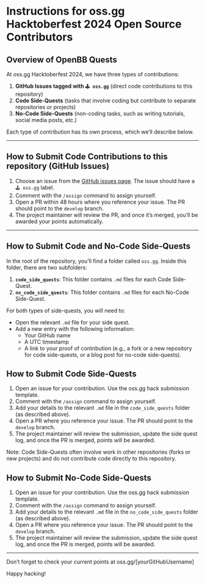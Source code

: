 # Instructions for oss.gg Hacktoberfest 2024 Open Source Contributors

## Overview of OpenBB Quests

At oss.gg Hacktoberfest 2024, we have three types of contributions:

1. **GitHub Issues tagged with `🕹️ oss.gg`** (direct code contributions to this repository)
2. **Code Side-Quests** (tasks that involve coding but contribute to separate repositories or projects)
3. **No-Code Side-Quests** (non-coding tasks, such as writing tutorials, social media posts, etc.)

Each type of contribution has its own process, which we’ll describe below.

---

## How to Submit Code Contributions to this repository (GitHub Issues)

1. Choose an issue from the [GitHub issues page](https://github.com/OpenBB-Finance/OpenBB/issues). The issue should have a `🕹️ oss.gg` label.
2. Comment with the `/assign` command to assign yourself.
3. Open a PR within 48 hours where you reference your issue. The PR should point to the `develop` branch.
4. The project maintainer will review the PR, and once it’s merged, you’ll be awarded your points automatically.

---

## How to Submit Code and No-Code Side-Quests

In the root of the repository, you’ll find a folder called `oss.gg`. Inside this folder, there are two subfolders:

1. **`code_side_quests`**: This folder contains `.md` files for each Code Side-Quest.
2. **`no_code_side_quests`**: This folder contains `.md` files for each No-Code Side-Quest.

For both types of side-quests, you will need to:

- Open the relevant `.md` file for your side quest.
- Add a new entry with the following information:
  - Your GitHub name
  - A UTC timestamp
  - A link to your proof of contribution (e.g., a fork or a new repository for code side-quests, or a blog post for no-code side-quests).

## How to Submit Code Side-Quests

1. Open an issue for your contribution. Use the oss.gg hack submission template.
2. Comment with the `/assign` command to assign yourself.
3. Add your details to the relevant `.md` file in the `code_side_quests` folder (as described above).
4. Open a PR where you reference your issue. The PR should point to the `develop` branch.
5. The project maintainer will review the submission, update the side quest log, and once the PR is merged, points will be awarded.

Note: Code Side-Quests often involve work in other repositories (forks or new projects) and do not contribute code directly to this repository.

## How to Submit No-Code Side-Quests

1. Open an issue for your contribution. Use the oss.gg hack submission template.
2. Comment with the `/assign` command to assign yourself.
3. Add your details to the relevant `.md` file in the `no_code_side_quests` folder (as described above).
4. Open a PR where you reference your issue. The PR should point to the `develop` branch.
5. The project maintainer will review the submission, update the side quest log, and once the PR is merged, points will be awarded.

---

Don’t forget to check your current points at oss.gg/[yourGitHubUsername]

Happy hacking!
